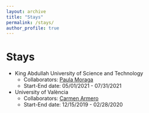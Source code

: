 ```yaml
---
layout: archive
title: "Stays"
permalink: /stays/
author_profile: true
---
```


Stays
======
* King Abdullah University of Science and Technology
  * Collaborators: [Paula Moraga](https://www.paulamoraga.com/)
  * Start-End date: 05/01/2021 - 07/31/2021
* University of València
  * Collaborators: [Carmen Armero](https://www.uv.es/armero/)
  * Start-End date: 12/15/2019 - 02/28/2020
